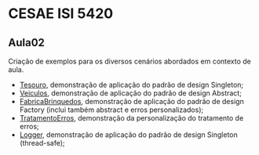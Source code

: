 # CESAE ISI 5420 
 
## Aula02 
 
Criação de exemplos para os diversos cenários abordados em contexto de aula.

- [Tesouro](Tesouro/), demonstração de aplicação do padrão de design Singleton; 
- [Veiculos](Veiculos/), demonstração de aplicação do padrão de design Abstract; 
- [FabricaBrinquedos](FabricaBrinquedos/), demonstração de aplicação do padrão de design Factory (inclui também abstract e erros personalizados); 
- [TratamentoErros](TratamentoErros/), demonstração da personalização do tratamento de erros;
- [Logger](Logger/), demonstração de aplicação do padrão de design Singleton (thread-safe); 

